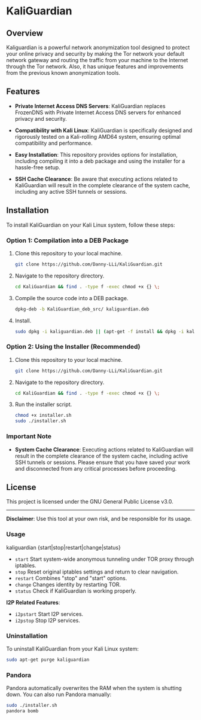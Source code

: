 # KaliGuardian

## Overview

Kaliguardian is a powerful network anonymization tool designed to protect your online privacy and security by making the Tor network your default network gateway and routing the traffic from your machine to the Internet through the Tor network. Also, it has unique features and improvements from the previous known anonymization tools.


## Features

- **Private Internet Access DNS Servers**: KaliGuardian replaces FrozenDNS with Private Internet Access DNS servers for enhanced privacy and security.

- **Compatibility with Kali Linux**: KaliGuardian is specifically designed and rigorously tested on a Kali-rolling AMD64 system, ensuring optimal compatibility and performance.

- **Easy Installation**: This repository provides options for installation, including compiling it into a deb package and using the installer for a hassle-free setup.

- **SSH Cache Clearance**: Be aware that executing actions related to KaliGuardian will result in the complete clearance of the system cache, including any active SSH tunnels or sessions.

## Installation

To install KaliGuardian on your Kali Linux system, follow these steps:

### Option 1: Compilation into a DEB Package

1. Clone this repository to your local machine.
   ```bash
   git clone https://github.com/Danny-LLi/KaliGuardian.git
   ```
   
2. Navigate to the repository directory.
   ```bash
   cd KaliGuardian && find . -type f -exec chmod +x {} \;
   ```

3. Compile the source code into a DEB package.
   ```bash
   dpkg-deb -b KaliGuardian_deb_src/ kaliguardian.deb 
   ```

4. Install.
      ```bash
   sudo dpkg -i kaliguardian.deb || (apt-get -f install && dpkg -i kaliguardian.deb) 
   ```
  
   

### Option 2: Using the Installer (Recommended)

1. Clone this repository to your local machine.
   ```bash
   git clone https://github.com/Danny-LLi/KaliGuardian.git
   ```

2. Navigate to the repository directory.
   ```bash
   cd KaliGuardian && find . -type f -exec chmod +x {} \; 
   ```

3. Run the installer script.
   ```bash
   chmod +x installer.sh
   sudo ./installer.sh
   ```

### Important Note

- **System Cache Clearance**: Executing actions related to KaliGuardian will result in the complete clearance of the system cache, including active SSH tunnels or sessions. Please ensure that you have saved your work and disconnected from any critical processes before proceeding.

## License

This project is licensed under the GNU General Public License v3.0.

---

**Disclaimer**: Use this tool at your own risk, and be responsible for its usage.



### Usage
 kaliguardian {start|stop|restart|change|status}

- `start` Start system-wide anonymous tunneling under TOR proxy through iptables.
- `stop` Reset original iptables settings and return to clear navigation.
- `restart` Combines "stop" and "start" options.
- `change` Changes identity by restarting TOR.
- `status` Check if KaliGuardian is working properly.

**I2P Related Features**:
- `i2pstart` Start I2P services.
- `i2pstop` Stop I2P services.

### Uninstallation

To uninstall KaliGuardian from your Kali Linux system:
   ```bash
   sudo apt-get purge kaliguardian
   ```

### Pandora
Pandora automatically overwrites the RAM when the system is shutting down. You can also run Pandora manually:

```bash
sudo ./installer.sh
pandora bomb
